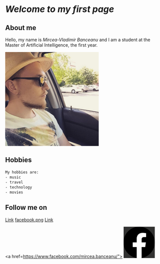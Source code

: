 # **_Welcome to my first page_**

## **About me**
Hello, my name is _Mircea-Vladimir Banceanu_ and I am a student at the Master of Artificial Intelligence, the first year.

<img src="photo.jpg" width="300" height="300">

## Hobbies
```
My hobbies are:
- music
- travel
- technology
- movies
```

## Follow me on

[Link](https://www.linkedin.com/in/mircea-vladimir-banceanu/) 
[facebook.png](https://www.facebook.com/mircea.banceanu/)
[Link](https://www.instagram.com/mirceavladimir/)

<a href=https://www.facebook.com/mircea.banceanu/">
<img border="0" alt="Facebook" src="facebook.png" width="100" height="100">
